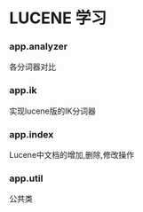 # LUCENE 学习

### app.analyzer

各分词器对比


### app.ik

实现lucene版的IK分词器


### app.index

Lucene中文档的增加,删除,修改操作


### app.util


公共类